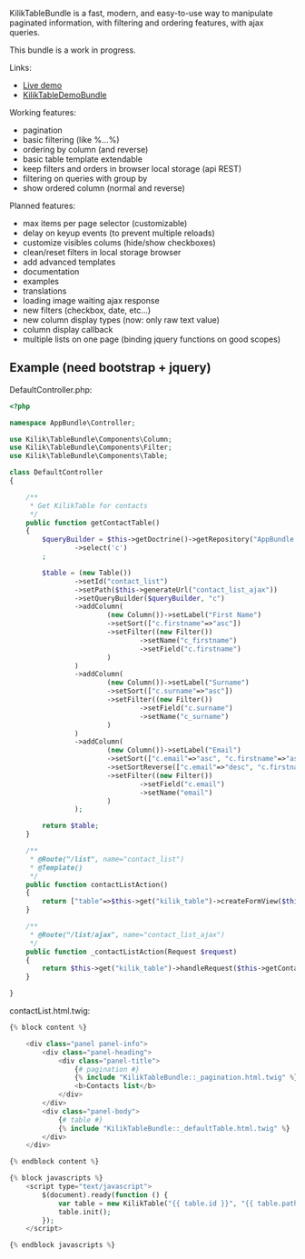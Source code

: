 KilikTableBundle is a fast, modern, and easy-to-use way to manipulate paginated 
information, with filtering and ordering features, with ajax queries.

This bundle is a work in progress.

Links:
- [Live demo](http://tabledemo.kilik.fr/)
- [KilikTableDemoBundle](https://github.com/KilikFr/TableDemoBundle)

Working features:
- pagination
- basic filtering (like %...%)
- ordering by column (and reverse)
- basic table template extendable
- keep filters and orders in browser local storage (api REST)
- filtering on queries with group by
- show ordered column (normal and reverse)

Planned features:
- max items per page selector (customizable)
- delay on keyup events (to prevent multiple reloads)
- customize visibles colums (hide/show checkboxes)
- clean/reset filters in local storage browser
- add advanced templates
- documentation
- examples
- translations
- loading image waiting ajax response
- new filters (checkbox, date, etc...)
- new column display types (now: only raw text value)
- column display callback
- multiple lists on one page (binding jquery functions on good scopes)

## Example (need bootstrap + jquery)

DefaultController.php:
```php
<?php

namespace AppBundle\Controller;

use Kilik\TableBundle\Components\Column;
use Kilik\TableBundle\Components\Filter;
use Kilik\TableBundle\Components\Table;

class DefaultController
{

    /**
     * Get KilikTable for contacts
     */
    public function getContactTable()
    {
        $queryBuilder = $this->getDoctrine()->getRepository("AppBundle:Contact")->createQueryBuilder("c")
                ->select('c')
        ;

        $table = (new Table())
                ->setId("contact_list")
                ->setPath($this->generateUrl("contact_list_ajax"))
                ->setQueryBuilder($queryBuilder, "c")
                ->addColumn(
                        (new Column())->setLabel("First Name")
                        ->setSort(["c.firstname"=>"asc"])
                        ->setFilter((new Filter())
                                ->setName("c_firstname")
                                ->setField("c.firstname")
                        )
                )
                ->addColumn(
                        (new Column())->setLabel("Surname")
                        ->setSort(["c.surname"=>"asc"])
                        ->setFilter((new Filter())
                                ->setField("c.surname")
                                ->setName("c_surname")
                        )
                )
                ->addColumn(
                        (new Column())->setLabel("Email")
                        ->setSort(["c.email"=>"asc", "c.firstname"=>"asc", "c.surname"=>"asc"])
                        ->setSortReverse(["c.email"=>"desc", "c.firstname"=>"asc", "c.surname"=>"asc"])
                        ->setFilter((new Filter())
                                ->setField("c.email")
                                ->setName("email")
                        )
                );

        return $table;
    }

    /**
     * @Route("/list", name="contact_list")
     * @Template()
     */
    public function contactListAction()
    {
        return ["table"=>$this->get("kilik_table")->createFormView($this->getContactTable())];
    }

    /**
     * @Route("/list/ajax", name="contact_list_ajax")
     */
    public function _contactListAction(Request $request)
    {
        return $this->get("kilik_table")->handleRequest($this->getContactTable(), $request);
    }

}
```

contactList.html.twig:
```php
{% block content %}

    <div class="panel panel-info">        
        <div class="panel-heading">        
            <div class="panel-title">
                {# pagination #}
                {% include "KilikTableBundle::_pagination.html.twig" %}
                <b>Contacts list</b>
            </div>
        </div>        
        <div class="panel-body">        
            {# table #}
            {% include "KilikTableBundle::_defaultTable.html.twig" %}
        </div>        
    </div>        

{% endblock content %}

{% block javascripts %}
    <script type="text/javascript">
        $(document).ready(function () {
            var table = new KilikTable("{{ table.id }}", "{{ table.path }}");
            table.init();
        });
    </script>

{% endblock javascripts %}
```